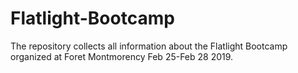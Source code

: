 # Flatlight-Bootcamp

The repository collects all information about the Flatlight Bootcamp organized at Foret Montmorency Feb 25-Feb 28 2019.
